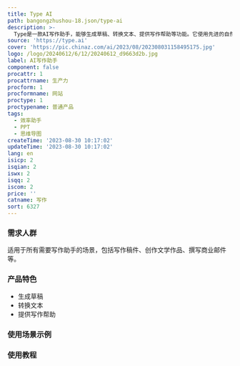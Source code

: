 ```yaml
---
title: Type AI
path: bangongzhushou-18.json/type-ai
description: >-
  Type是一款AI写作助手，能够生成草稿、转换文本、提供写作帮助等功能。它使用先进的自然语言处理技术，帮助用户更高效地进行文本创作。Type还提供定价和定位等详细信息，请参考官方网站。
source: 'https://type.ai'
cover: 'https://pic.chinaz.com/ai/2023/08/202308031158495175.jpg'
logo: /logo/20240612/6/12/20240612_d9663d2b.jpg
label: AI写作助手
component: false
procattr: 1
procattrname: 生产力
procform: 1
procformname: 网站
proctype: 1
proctypename: 普通产品
tags:
  - 效率助手
  - PPT
  - 思维导图
createTime: '2023-08-30 10:17:02'
updateTime: '2023-08-30 10:17:02'
lang: en
isicp: 2
isqian: 2
iswx: 2
isqq: 2
iscom: 2
price: ''
catname: 写作
sort: 6327
---
```




### 需求人群
适用于所有需要写作助手的场景，包括写作稿件、创作文学作品、撰写商业邮件等。

### 产品特色
- 生成草稿
- 转换文本
- 提供写作帮助

### 使用场景示例


### 使用教程


  
